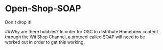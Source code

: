 # Open-Shop-SOAP
Don't drop it!

##Why are there bubbles?
In order for OSC to distribute Homebrew content through the Wii Shop Channel, a protocol called SOAP will need to be worked out in order to get this working.
